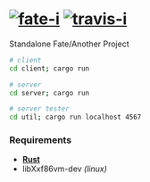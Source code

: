 [![fate-i][]][fate-a] [![travis-i][]][travis-a]
========
Standalone Fate/Another Project
```sh
# client
cd client; cargo run

# server
cd server; cargo run

# server tester
cd util; cargo run localhost 4567
```

### Requirements
* **[Rust][]**
* libXxf86vm-dev *(linux)*

[fate-i]: http://cafefiles.naver.net/20120221_101/potechoi_1329792450679I3P6X_PNG/%B7%CE%B0%ED_20120221.png
[fate-a]: http://cafe.naver.com/ufw
[travis-i]: https://travis-ci.org/simnalamburt/fate.svg?branch=master
[travis-a]: https://travis-ci.org/simnalamburt/fate
[Rust]: http://rust-lang.org
